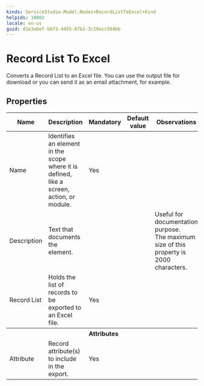 ```yaml
---
kinds: ServiceStudio.Model.Nodes+RecordListToExcel+Kind
helpids: 10002
locale: en-us
guid: d1e3abef-bbf3-4455-87b2-3c19acc594bb
---
```


# Record List To Excel

Converts a Record List to an Excel file. You can use the output file for download or you can send it as an email attachment, for example.

## Properties

<table markdown="1">
<thead>
<tr>
<th>Name</th>
<th>Description</th>
<th>Mandatory</th>
<th>Default value</th>
<th>Observations</th>
</tr>
</thead>
<tbody>
<tr>
<td title="Name">Name</td>
<td>Identifies an element in the scope where it is defined, like a screen, action, or module.</td>
<td>Yes</td>
<td></td>
<td></td>
</tr>
<tr>
<td title="Description">Description</td>
<td>Text that documents the element.</td>
<td></td>
<td></td>
<td>Useful for documentation purpose.<br/>The maximum size of this property is 2000 characters.</td>
</tr>
<tr>
<td title="Record List">Record List</td>
<td>Holds the list of records to be exported to an Excel file.</td>
<td>Yes</td>
<td></td>
<td></td>
</tr>
<tr >
<th colspan="5">Attributes</th>
</tr>
<tr>
<td title="Attribute">Attribute</td>
<td>Record attribute(s) to include in the export.</td>
<td>Yes</td>
<td></td>
<td></td>
</tr>
</tbody>
</table>

